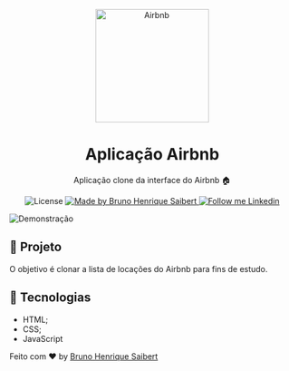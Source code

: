 <p align="center">
    <img alt="Airbnb" src="./assets/logo.jpg" width="200px" />
</p>

<h1 align="center">
  Aplicação Airbnb
</h1>

<p align="center">Aplicação clone da interface do Airbnb 🏠</p>

<p align="center">
  <img alt="License" src="https://img.shields.io/badge/license-MIT-191A1E">

  <a href="https://github.com/BrunoSaibert">
    <img alt="Made by Bruno Henrique Saibert" src="https://img.shields.io/badge/Made%20by-Bruno%20Henrique520Saibert-191A1E">
  </a>

  <a href="https://linkedin.com/in/brunohenriquesaibert">
    <img alt="Follow me Linkedin" src="https://img.shields.io/badge/Follow%20up-brunohenriquesaibert-191A1E?style=social&logo=linkedin">
  </a>
</p>

![Demonstração](./assets/airbnb.png)

## 🚀 Projeto

O objetivo é clonar a lista de locações do Airbnb para fins de estudo.

## 🔧 Tecnologias

- HTML;
- CSS;
- JavaScript

Feito com ♥ by [Bruno Henrique Saibert](https://www.linkedin.com/in/brunohenriquesaibert)

